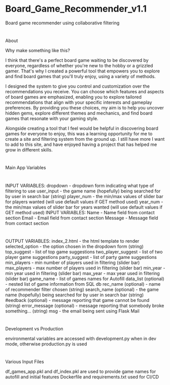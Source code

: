 # Board_Game_Recommender_v1.1
Board game recommender using collaborative filtering
# ###################################################
About

Why make something like this?

I think that there's a perfect board game waiting to be discovered by everyone, regardless of whether you're new to the hobby or a grizzled gamer. 
That's why I created a powerful tool that empowers you to explore and find board games that you'll truly enjoy, using a variety of methods.

I designed the system to give you control and customization over the recommendations you receive.
You can choose which features and aspects of board games are emphasized, enabling you to explore tailored recommendations that align with your specific interests and gameplay preferences.
By providing you these choices, my aim is to help you uncover hidden gems, explore different themes and mechanics, and find board games that resonate with your gaming style.

Alongside creating a tool that I feel would be helpful in discovering board games for everyone to enjoy, this was a learning opportunity for me to create a site and filtering system from the ground up.
I still have more I want to add to this site, and have enjoyed having a project that has helped me grow in different skills.
# #################################################

Main App Variables
# ###############################################
INPUT VARIABLES:
dropdown - dropdown form indicating what type of filtering to use
user_input - the game name (hopefully) being searched for by user in search bar (string)
player_num - the min/max values of slider bar for players wanted (will use default values if GET method used)
year_num - the min/max values of slider bar for years wanted (will use default values if GET method used)
INPUT VARIABLES:
Name - Name field from contact section
Email - Email field from contact section
Message - Message field from contact section
# ###############################################
OUTPUT VARIABLES:
index_2.html - the html template to render
selected_option - the option chosen in the dropdown form (string)
top_suggest - list of top game suggestions
two_player_suggest - list of two player game suggestions
party_suggest - list of party game suggestions
min_players - min number of players used in filtering (slider bar)
max_players - max number of players used in filtering (slider bar)
min_year - min year used in filtering (slider bar)
max_year - max year used in filtering (slider bar)
game_name - list of games names for Autofill
data_list (optional) - nested list of game information from SQL db
rec_name (optional) - name of recommender filter chosen (string)
search_name (optional) - the game name (hopefully) being searched for by user in search bar (string)
#eedback (optional) - message reporting that game cannot be found (string)
error_message (optional) - message reporting that somebody broke something... (string)
msg - the email being sent using Flask Mail
# ###############################################
Development vs Production

environmental variables are accessed with development.py when in dev mode, otherwise production.py is used 
# ###############################################
Various Input Files

df_games_app.pkl and df_index.pkl are used to provide game names for autofill and initial features
Dockerfile and requirements.txt used for CI/CD
